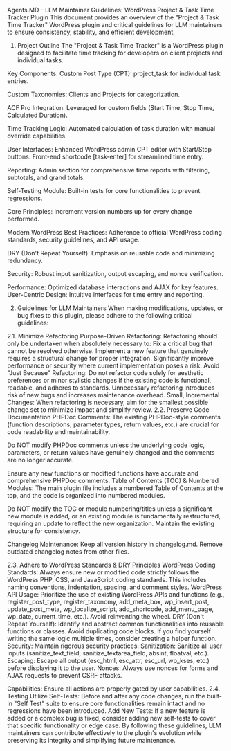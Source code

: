 Agents.MD - LLM Maintainer Guidelines: WordPress Project & Task Time Tracker Plugin
This document provides an overview of the "Project & Task Time Tracker" WordPress plugin and critical guidelines for LLM maintainers to ensure consistency, stability, and efficient development.

1. Project Outline
The "Project & Task Time Tracker" is a WordPress plugin designed to facilitate time tracking for developers on client projects and individual tasks.

Key Components:
Custom Post Type (CPT): project_task for individual task entries.

Custom Taxonomies: Clients and Projects for categorization.

ACF Pro Integration: Leveraged for custom fields (Start Time, Stop Time, Calculated Duration).

Time Tracking Logic: Automated calculation of task duration with manual override capabilities.

User Interfaces:
Enhanced WordPress admin CPT editor with Start/Stop buttons.
Front-end shortcode [task-enter] for streamlined time entry.

Reporting: Admin section for comprehensive time reports with filtering, subtotals, and grand totals.

Self-Testing Module: Built-in tests for core functionalities to prevent regressions.

Core Principles:
Increment version numbers up for every change performed.

Modern WordPress Best Practices: Adherence to official WordPress coding standards, security guidelines, and API usage.

DRY (Don't Repeat Yourself): Emphasis on reusable code and minimizing redundancy.

Security: Robust input sanitization, output escaping, and nonce verification.

Performance: Optimized database interactions and AJAX for key features.
User-Centric Design: Intuitive interfaces for time entry and reporting.

2. Guidelines for LLM Maintainers
When making modifications, updates, or bug fixes to this plugin, please adhere to the following critical guidelines:

2.1. Minimize Refactoring
Purpose-Driven Refactoring: Refactoring should only be undertaken when absolutely necessary to:
Fix a critical bug that cannot be resolved otherwise.
Implement a new feature that genuinely requires a structural change for proper integration.
Significantly improve performance or security where current implementation poses a risk.
Avoid "Just Because" Refactoring: Do not refactor code solely for aesthetic preferences or minor stylistic changes if the existing code is functional, readable, and adheres to standards. Unnecessary refactoring introduces risk of new bugs and increases maintenance overhead.
Small, Incremental Changes: When refactoring is necessary, aim for the smallest possible change set to minimize impact and simplify review.
2.2. Preserve Code Documentation
PHPDoc Comments: The existing PHPDoc-style comments (function descriptions, parameter types, return values, etc.) are crucial for code readability and maintainability.

Do NOT modify PHPDoc comments unless the underlying code logic, parameters, or return values have genuinely changed and the comments are no longer accurate.

Ensure any new functions or modified functions have accurate and comprehensive PHPDoc comments.
Table of Contents (TOC) & Numbered Modules: The main plugin file includes a numbered Table of Contents at the top, and the code is organized into numbered modules.

Do NOT modify the TOC or module numbering/titles unless a significant new module is added, or an existing module is fundamentally restructured, requiring an update to reflect the new organization.
Maintain the existing structure for consistency.

Changelog Maintenance: Keep all version history in changelog.md. Remove outdated changelog notes from other files.

2.3. Adhere to WordPress Standards & DRY Principles
WordPress Coding Standards: Always ensure new or modified code strictly follows the WordPress PHP, CSS, and JavaScript coding standards. This includes naming conventions, indentation, spacing, and comment styles.
WordPress API Usage: Prioritize the use of existing WordPress APIs and functions (e.g., register_post_type, register_taxonomy, add_meta_box, wp_insert_post, update_post_meta, wp_localize_script, add_shortcode, add_menu_page, wp_date, current_time, etc.). Avoid reinventing the wheel.
DRY (Don't Repeat Yourself):
Identify and abstract common functionalities into reusable functions or classes.
Avoid duplicating code blocks. If you find yourself writing the same logic multiple times, consider creating a helper function.
Security: Maintain rigorous security practices:
Sanitization: Sanitize all user inputs (sanitize_text_field, sanitize_textarea_field, absint, floatval, etc.).
Escaping: Escape all output (esc_html, esc_attr, esc_url, wp_kses, etc.) before displaying it to the user.
Nonces: Always use nonces for forms and AJAX requests to prevent CSRF attacks.

Capabilities: Ensure all actions are properly gated by user capabilities.
2.4. Testing
Utilize Self-Tests: Before and after any code changes, run the built-in "Self Test" suite to ensure core functionalities remain intact and no regressions have been introduced.
Add New Tests: If a new feature is added or a complex bug is fixed, consider adding new self-tests to cover that specific functionality or edge case.
By following these guidelines, LLM maintainers can contribute effectively to the plugin's evolution while preserving its integrity and simplifying future maintenance.
